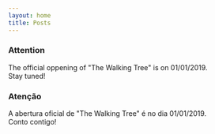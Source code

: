 ```yaml
---
layout: home
title: Posts
---
```


### **Attention**
The official oppening of "The Walking Tree" is on 01/01/2019.   
Stay tuned!

### **Atenção**
A abertura oficial de "The Walking Tree" é no dia 01/01/2019.  
Conto contigo!
